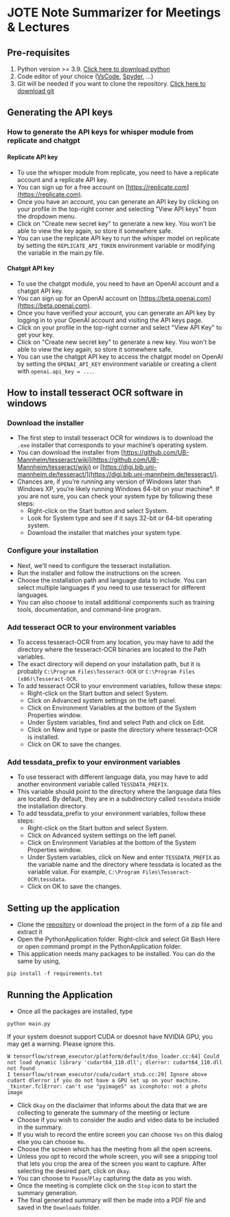 # JOTE Note Summarizer for Meetings & Lectures
## Pre-requisites

1. Python version >= 3.9. [Click here to download python](https://www.python.org/downloads/)
2. Code editor of your choice ([VsCode](https://code.visualstudio.com/), [Spyder](https://www.spyder-ide.org/), ...)
3. Git will be needed if you want to clone the repository. [Click here to download git](https://git-scm.com/downloads)

## Generating the API keys
### How to generate the API keys for whisper module from replicate and chatgpt

#### Replicate API key

- To use the whisper module from replicate, you need to have a replicate account and a replicate API key.
- You can sign up for a free account on [https://replicate.com](https://replicate.com).
- Once you have an account, you can generate an API key by clicking on your profile in the top-right corner and selecting "View API keys" from the dropdown menu.
- Click on "Create new secret key" to generate a new key. You won't be able to view the key again, so store it somewhere safe.
- You can use the replicate API key to run the whisper model on replicate by setting the `REPLICATE_API_TOKEN` environment variable or modifying the variable in the main.py file. 

#### Chatgpt API key

- To use the chatgpt module, you need to have an OpenAI account and a chatgpt API key.
- You can sign up for an OpenAI account on [https://beta.openai.com](https://beta.openai.com).
- Once you have verified your account, you can generate an API key by logging in to your OpenAI account and visiting the API keys page.
- Click on your profile in the top-right corner and select "View API Key" to get your key.
- Click on "Create new secret key" to generate a new key. You won't be able to view the key again, so store it somewhere safe.
- You can use the chatgpt API key to access the chatgpt model on OpenAI by setting the `OPENAI_API_KEY` environment variable or creating a client with `openai.api_key = ...`.

## How to install tesseract OCR software in windows

### Download the installer

- The first step to install tesseract OCR for windows is to download the `.exe` installer that corresponds to your machine’s operating system.
- You can download the installer from [https://github.com/UB-Mannheim/tesseract/wiki](https://github.com/UB-Mannheim/tesseract/wiki) or [https://digi.bib.uni-mannheim.de/tesseract/](https://digi.bib.uni-mannheim.de/tesseract/).
- Chances are, if you’re running any version of Windows later than Windows XP, you’re likely running Windows 64-bit on your machine⁴. If you are not sure, you can check your system type by following these steps:
    - Right-click on the Start button and select System.
    - Look for System type and see if it says 32-bit or 64-bit operating system.
    - Download the installer that matches your system type.

### Configure your installation

- Next, we’ll need to configure the tesseract installation.
- Run the installer and follow the instructions on the screen.
- Choose the installation path and language data to include. You can select multiple languages if you need to use tesseract for different languages.
- You can also choose to install additional components such as training tools, documentation, and command-line program.

### Add tesseract OCR to your environment variables

- To access tesseract-OCR from any location, you may have to add the directory where the tesseract-OCR binaries are located to the Path variables.
- The exact directory will depend on your installation path, but it is probably `C:\Program Files\Tesseract-OCR` or `C:\Program Files (x86)\Tesseract-OCR`.
- To add tesseract OCR to your environment variables, follow these steps:
    - Right-click on the Start button and select System.
    - Click on Advanced system settings on the left panel.
    - Click on Environment Variables at the bottom of the System Properties window.
    - Under System variables, find and select Path and click on Edit.
    - Click on New and type or paste the directory where tesseract-OCR is installed.
    - Click on OK to save the changes.

### Add tessdata_prefix to your environment variables

- To use tesseract with different language data, you may have to add another environment variable called `TESSDATA_PREFIX`.
- This variable should point to the directory where the language data files are located. By default, they are in a subdirectory called `tessdata` inside the installation directory.
- To add tessdata_prefix to your environment variables, follow these steps:
    - Right-click on the Start button and select System.
    - Click on Advanced system settings on the left panel.
    - Click on Environment Variables at the bottom of the System Properties window.
    - Under System variables, click on New and enter `TESSDATA_PREFIX` as the variable name and the directory where tessdata is located as the variable value. For example, `C:\Program Files\Tesseract-OCR\tessdata`.
    - Click on OK to save the changes.


## Setting up the application


* Clone the [repository](https://github.com/Sumedhbhat/MeetingSummarizer.git) or download the project in the form of a zip file and extract it
* Open the PythonApplication folder. Right-click and select Git Bash Here or open command prompt in the PythonApplication folder.
* This application needs many packages to be installed. You can do the same by using,
```
pip install -f requirements.txt
```

## Running the Application
- Once all the packages are installed, type
```
python main.py
```

If your system doesnot support CUDA or doesnot have NVIDIA GPU, you may get a warning. Please ignore this.
``` 
W tensorflow/stream_executor/platform/default/dso_loader.cc:64] Could not load dynamic library 'cudart64_110.dll'; dlerror: cudart64_110.dll not found
I tensorflow/stream_executor/cuda/cudart_stub.cc:29] Ignore above cudart dlerror if you do not have a GPU set up on your machine.
_tkinter.TclError: can't use "pyimage5" as iconphoto: not a photo image
```
- Click `Okay` on the disclaimer that informs about the data that we are collecting to generate the summary of the meeting or lecture
- Choose if you wish to consider the audio and video data to be included in the summary.
- If you wish to record the entire screen you can choose `Yes` on this dialog else you can choose `No`.
- Choose the screen which has the meeting from all the open screens.
- Unless you opt to record the whole screen, you will see a snipping tool that lets you crop the area of the screen you want to capture. After selecting the desired part, click on `Okay`.
- You can choose to `Pause`/`Play` capturing the data as you wish.
- Once the meeting is complete click on the `Stop` icon to start the summary generation.
- The final generated summary will then be made into a PDF file and saved in the `Downloads` folder. 


